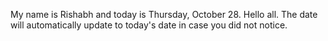 My name is Rishabh and today is Thursday, October 28. Hello all. The date will automatically update to today's date in case you did not notice.
